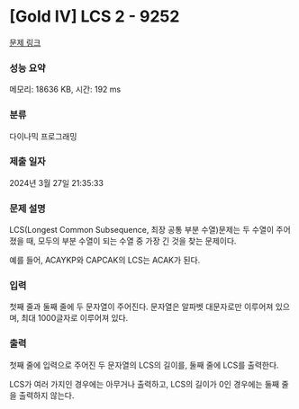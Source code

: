# [Gold IV] LCS 2 - 9252 

[문제 링크](https://www.acmicpc.net/problem/9252) 

### 성능 요약

메모리: 18636 KB, 시간: 192 ms

### 분류

다이나믹 프로그래밍

### 제출 일자

2024년 3월 27일 21:35:33

### 문제 설명

<p style="user-select: auto !important;">LCS(Longest Common Subsequence, 최장 공통 부분 수열)문제는 두 수열이 주어졌을 때, 모두의 부분 수열이 되는 수열 중 가장 긴 것을 찾는 문제이다.</p>

<p style="user-select: auto !important;">예를 들어, ACAYKP와 CAPCAK의 LCS는 ACAK가 된다.</p>

### 입력 

 <p style="user-select: auto !important;">첫째 줄과 둘째 줄에 두 문자열이 주어진다. 문자열은 알파벳 대문자로만 이루어져 있으며, 최대 1000글자로 이루어져 있다.</p>

### 출력 

 <p style="user-select: auto !important;">첫째 줄에 입력으로 주어진 두 문자열의 LCS의 길이를, 둘째 줄에 LCS를 출력한다.</p>

<p style="user-select: auto !important;">LCS가 여러 가지인 경우에는 아무거나 출력하고, LCS의 길이가 0인 경우에는 둘째 줄을 출력하지 않는다.</p>

